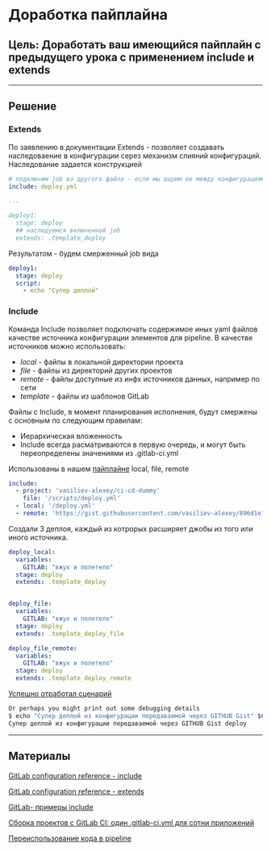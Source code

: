 # Доработка пайплайна

## Цель: Доработать ваш имеющийся пайплайн с предыдущего урока с применением include и extends

---

## Решение

### Extends
По заявлению в документации Extends - позволяет  создавать наследоваение в конфигурации серез механизм слияний конфигураций.
Наследование задается конструкцией

~~~ yaml
# подключим job из другого файла - если мы шарим ее между конфигурациями
include: deploy.yml

...

deploy1:
  stage: deploy
  ## наследуемся включенной job
  extends: .template_deploy
~~~

Результатом - будем смерженный job  вида

~~~ yaml
deploy1:
  stage: deploy
  script:
    - echo "Супер деплой"
~~~


### Include
Команда Include позволяет подключать содержимое иных yaml файлов качестве  источника конфигурации элементов для pipeline.
В качестве источников можно использовать:

* *local* - файлы в локальной директории проекта
* *file* - файлы из директорий других проектов
* *remote* - файлы доступные из инфх источников данных, например по сети
* *template* - файлы из  шаблонов GitLab

Файлы с Include, в момент планирования исполнения, будут смержены с основным  по следующим правилам:
* Иерархическая вложенность
* Include всегда расматриваются в первую очередь, и могут быть переопределены значениями из .gitlab-ci.yml



Использованы в нашем [пайплайне](https://gitlab.com/vasiliev-alexey/otus-ci-cd/-/blob/master/.gitlab-ci.yml) local, file, remote
~~~ yaml
include:
  - project: 'vasiliev-alexey/ci-cd-dummy'
    file: '/scripts/deploy.yml'
  - local: '/deploy.yml'
  - remote: 'https://gist.githubusercontent.com/vasiliev-alexey/896d1e12a72de15a7e75f1d29e078560/raw/20a21d9e486e8c612b31ea28b76ca149a64ce399/deploy.yml'
~~~

Создали 3 деплоя, каждый из котрорых расширяет джобы из того или иного источника.
~~~ yaml
deploy_local:
  variables:
    GITLAB: "вжух и полетело"
  stage: deploy
  extends: .template_deploy


deploy_file:
  variables:
    GITLAB: "вжух и полетело"
  stage: deploy
  extends: .template_deploy_file

deploy_file_remote:
  variables:
    GITLAB: "вжух и полетело"
  stage: deploy
  extends: .template_deploy_remote

~~~

[Успешно отработал сценарий](https://gitlab.com/vasiliev-alexey/otus-ci-cd/-/pipelines/193096336)

~~~ sh
Or perhaps you might print out some debugging details
$ echo "Супер деплой из конфигурации передаваемой через GITHUB Gist" $CI_JOB_STAGE
Супер деплой из конфигурации передаваемой через GITHUB Gist deploy
~~~

---
## Материалы
[GitLab configuration reference - include ](https://docs.gitlab.com/ee/ci/yaml/README.html#include)

[GitLab configuration reference - extends ](https://docs.gitlab.com/ee/ci/yaml/README.html#extends)


[GitLab- примеры include](https://docs.gitlab.com/ee/ci/yaml/includes.html)

[Сборка проектов с GitLab CI: один .gitlab-ci.yml для сотни приложений](https://habr.com/ru/company/flant/blog/340996/)

[Переиспользование кода в pipeline](https://medium.com/@imalik8088/tired-of-repeated-gitlab-ci-files-includes-to-the-rescue-17225532812a)
